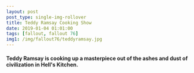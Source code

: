 ```yaml
---
layout: post
post_type: single-img-rollover
title: Teddy Ramsay Cooking Show
date: 2019-01-04 01:01:00
tags: [fallout, fallout 76]
img1: /img/fallout76/teddyramsay.jpg
---
```

#### Teddy Ramsay is cooking up a masterpiece out of the ashes and dust of civilization in Hell's Kitchen.
